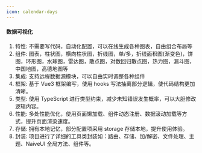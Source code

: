 ```yaml
---
icon: calendar-days
---
```


#### 数据可视化
1.  特性: 不需要写代码，自动化配置，可以在线生成各种图表，自由组合布局等
2.  组件: 图表，柱状图，横向柱状图，折线图，单/多，折线面积图(渐变色)，饼图，环形图，水球图，雷达图，散点图，对数回归散点图，热力图，漏斗图，中国地图，高德地图等
3.  集成: 支持远程数据源模块，可以自由实时调整各种组件
4.  框架: 基于 Vue3 框架编写，使用 hooks 写法抽离部分逻辑，使代码结构更加清晰。
5.  类型: 使用 TypeScript 进行类型约束，减少未知错误发生概率，可以大胆修改逻辑内容。
6.  性能: 多处性能优化，使用页面懒加载、组件动态注册、数据滚动加载等方式，提升页面渲染速度。
7.  存储: 拥有本地记忆，部分配置项采用 storage 存储本地，提升使用体验。
8.  封装: 项目进行了详细的工具类封装如：路由、存储、加/解密、文件处理、主题、NaiveUI 全局方法、组件等。

